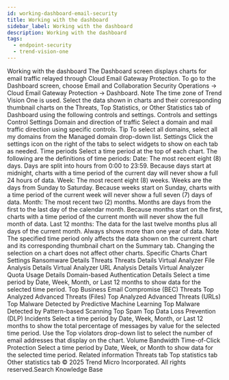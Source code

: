 ```yaml
---
id: working-dashboard-email-security
title: Working with the dashboard
sidebar_label: Working with the dashboard
description: Working with the dashboard
tags:
  - endpoint-security
  - trend-vision-one
---
```


 Working with the dashboard The Dashboard screen displays charts for email traffic relayed through Cloud Email Gateway Protection. To go to the Dashboard screen, choose Email and Collaboration Security Operations → Cloud Email Gateway Protection → Dashboard. Note The time zone of Trend Vision One is used. Select the data shown in charts and their corresponding thumbnail charts on the Threats, Top Statistics, or Other Statistics tab of Dashboard using the following controls and settings. Controls and settings Control Settings Domain and direction of traffic Select a domain and mail traffic direction using specific controls. Tip To select all domains, select all my domains from the Managed domain drop-down list. Settings Click the settings icon on the right of the tabs to select widgets to show on each tab as needed. Time periods Select a time period at the top of each chart. The following are the definitions of time periods: Date: The most recent eight (8) days. Days are split into hours from 0:00 to 23:59. Because days start at midnight, charts with a time period of the current day will never show a full 24 hours of data. Week: The most recent eight (8) weeks. Weeks are the days from Sunday to Saturday. Because weeks start on Sunday, charts with a time period of the current week will never show a full seven (7) days of data. Month: The most recent two (2) months. Months are days from the first to the last day of the calendar month. Because months start on the first, charts with a time period of the current month will never show the full month of data. Last 12 months: The data for the last twelve months plus all days of the current month. Always shows more than one year of data. Note The specified time period only affects the data shown on the current chart and its corresponding thumbnail chart on the Summary tab. Changing the selection on a chart does not affect other charts. Specific Charts Chart Settings Ransomware Details Threats Threats Details Virtual Analyzer File Analysis Details Virtual Analyzer URL Analysis Details Virtual Analyzer Quota Usage Details Domain-based Authentication Details Select a time period by Date, Week, Month, or Last 12 months to show data for the selected time period. Top Business Email Compromise (BEC) Threats Top Analyzed Advanced Threats (Files) Top Analyzed Advanced Threats (URLs) Top Malware Detected by Predictive Machine Learning Top Malware Detected by Pattern-based Scanning Top Spam Top Data Loss Prevention (DLP) Incidents Select a time period by Date, Week, Month, or Last 12 months to show the total percentage of messages by value for the selected time period. Use the Top violators drop-down list to select the number of email addresses that display on the chart. Volume Bandwidth Time-of-Click Protection Select a time period by Date, Week, or Month to show data for the selected time period. Related information Threats tab Top statistics tab Other statistics tab © 2025 Trend Micro Incorporated. All rights reserved.Search Knowledge Base